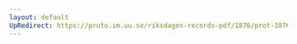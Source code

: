 ```yaml
---
layout: default
UpRedirect: https://pruto.im.uu.se/riksdagen-records-pdf/1876/prot-1876--fk--001/prot-1876--fk--001_005.pdf
---
```

